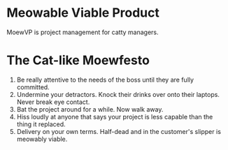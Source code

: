 # Meowable Viable Product

MoewVP is project management for catty managers.

# The Cat-like Moewfesto

1. Be really attentive to the needs of the boss until they are fully committed.
2. Undermine your detractors.  Knock their drinks over onto their laptops.  Never break eye contact.
3. Bat the project around for a while.  Now walk away.
4. Hiss loudly at anyone that says your project is less capable than the thing it replaced.
5. Delivery on your own terms.  Half-dead and in the customer's slipper is meowably viable.
  
